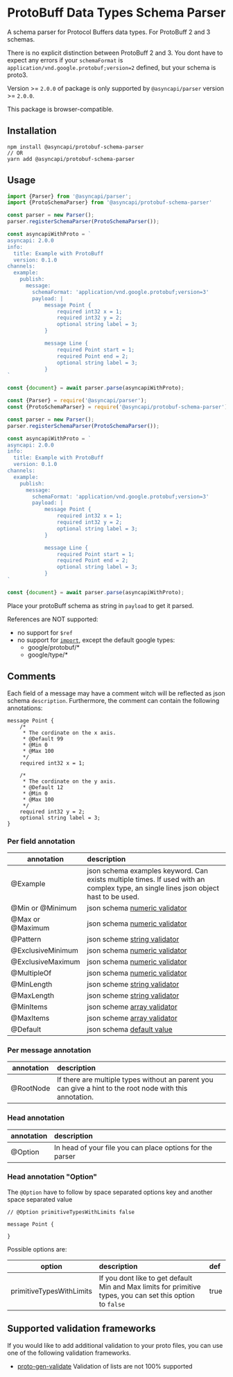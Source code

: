 # ProtoBuff Data Types Schema Parser

A schema parser for Protocol Buffers data types.
For ProtoBuff 2 and 3 schemas.

There is no explicit distinction between ProtoBuff 2 and 3. You dont have to expect any errors if your `schemaFormat`
is `application/vnd.google.protobuf;version=2` defined, but your schema is proto3.

Version >= `2.0.0` of package is only supported by `@asyncapi/parser` version >= `2.0.0`.

This package is browser-compatible.

## Installation

```
npm install @asyncapi/protobuf-schema-parser
// OR
yarn add @asyncapi/protobuf-schema-parser
```

## Usage

```ts
import {Parser} from '@asyncapi/parser';
import {ProtoSchemaParser} from '@asyncapi/protobuf-schema-parser'

const parser = new Parser();
parser.registerSchemaParser(ProtoSchemaParser());

const asyncapiWithProto = `
asyncapi: 2.0.0
info:
  title: Example with ProtoBuff
  version: 0.1.0
channels:
  example:
    publish:
      message:
        schemaFormat: 'application/vnd.google.protobuf;version=3'
        payload: |
            message Point {
                required int32 x = 1;
                required int32 y = 2;
                optional string label = 3;
            }

            message Line {
                required Point start = 1;
                required Point end = 2;
                optional string label = 3;
            }
`

const {document} = await parser.parse(asyncapiWithProto);
```

```js
const {Parser} = require('@asyncapi/parser');
const {ProtoSchemaParser} = require('@asyncapi/protobuf-schema-parser');

const parser = new Parser();
parser.registerSchemaParser(ProtoSchemaParser());

const asyncapiWithProto = `
asyncapi: 2.0.0
info:
  title: Example with ProtoBuff
  version: 0.1.0
channels:
  example:
    publish:
      message:
        schemaFormat: 'application/vnd.google.protobuf;version=3'
        payload: |
            message Point {
                required int32 x = 1;
                required int32 y = 2;
                optional string label = 3;
            }

            message Line {
                required Point start = 1;
                required Point end = 2;
                optional string label = 3;
            }
`

const {document} = await parser.parse(asyncapiWithProto);
```

Place your protoBuff schema as string in `payload` to get it parsed.

References are NOT supported:

- no support for `$ref`
- no support for [`import`](https://protobuf.dev/programming-guides/proto3/#importing-definitions), except the default
  google types:
    - google/protobuf/*
    - google/type/*

## Comments

Each field of a message may have a comment witch will be reflected as json schema `description`.
Furthermore, the comment can contain the following annotations:

```
message Point {
    /*
     * The cordinate on the x axis.
     * @Default 99
     * @Min 0
     * @Max 100 
     */
    required int32 x = 1;
    
    /*
     * The cordinate on the y axis.
     * @Default 12
     * @Min 0
     * @Max 100 
     */
    required int32 y = 2;
    optional string label = 3;
}
```

### Per field annotation

| annotation         	 | description 	                                                                                                                        |
|----------------------|:-------------------------------------------------------------------------------------------------------------------------------------|
| @Example  	          | json schema examples keyword. Can exists multiple times. If used with an complex type, an single lines json object hast to be used.	 |
| @Min or @Minimum     | json schema [numeric validator](https://json-schema.org/understanding-json-schema/reference/numeric#range)	                          |
| @Max or @Maximum     | json schema [numeric validator](https://json-schema.org/understanding-json-schema/reference/numeric#range)                           |
| @Pattern             | json scheme [string validator](https://json-schema.org/understanding-json-schema/reference/string#regexp)	                           |
| @ExclusiveMinimum    | json schema [numeric validator](https://json-schema.org/understanding-json-schema/reference/numeric#range)                           |
| @ExclusiveMaximum    | json schema [numeric validator](https://json-schema.org/understanding-json-schema/reference/numeric#range)	                          |
| @MultipleOf          | json schema [numeric validator](https://json-schema.org/understanding-json-schema/reference/numeric#multiples)   	                   |
| @MinLength           | json scheme [string validator](https://json-schema.org/understanding-json-schema/reference/string#length)                            |
| @MaxLength           | json scheme [string validator](https://json-schema.org/understanding-json-schema/reference/string#length)                            |
| @MinItems            | json scheme [array validator](https://json-schema.org/understanding-json-schema/reference/array#length)	                             |
| @MaxItems            | json scheme [array validator](https://json-schema.org/understanding-json-schema/reference/array#length)		                            |
| @Default             | json schema [default value](https://opis.io/json-schema/1.x/default-value.html)	                                                     |

### Per message annotation

| annotation | description 	                                                                                            |
|------------|:---------------------------------------------------------------------------------------------------------|
| @RootNode  | If there are multiple types without an parent you can give a hint to the root node with this annotation. |

### Head annotation

| annotation | description 	                                             |
|------------|:----------------------------------------------------------|
| @Option    | In head of your file you can place options for the parser |


### Head annotation "Option"

The `@Option` have to follow by space separated options key and another space separated value 

```
// @Option primitiveTypesWithLimits false

message Point {

}
```

Possible options are:


| option                   | description  	                                                                                             | def  |
|--------------------------|:-----------------------------------------------------------------------------------------------------------|:-----|
| primitiveTypesWithLimits | If you dont like to get default Min and Max limits for primitive types, you can set this option to `false` | true |

## Supported validation frameworks

If you would like to add additional validation to your proto files, you can use one of the following validation frameworks.

- [proto-gen-validate](https://github.com/bufbuild/protoc-gen-validate) Validation of lists are not 100% supported

